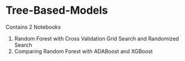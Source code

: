 # Tree-Based-Models
Contains 2 Notebooks
 1. Random Forest with Cross Validation Grid Search and Randomized Search
 2. Comparing Random Forest with ADABoost and XGBoost
